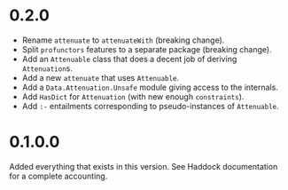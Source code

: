 # 0.2.0

* Rename `attenuate` to `attenuateWith` (breaking change).
* Split `profunctors` features to a separate package (breaking change).
* Add an `Attenuable` class that does a decent job of deriving `Attenuation`s.
* Add a new `attenuate` that uses `Attenuable`.
* Add a `Data.Attenuation.Unsafe` module giving access to the internals.
* Add `HasDict` for `Attenuation` (with new enough `constraints`).
* Add `:-` entailments corresponding to pseudo-instances of `Attenuable`.

# 0.1.0.0

Added everything that exists in this version.  See Haddock documentation for a
complete accounting.
